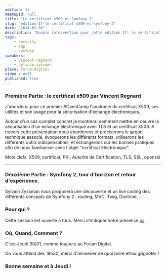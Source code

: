 ```yaml
---
edition: 17
meetupId: null
title: "Le certificat x509 et Symfony 2"
slug: "edition-17-le-certificat-x509-et-symfony-2"
date: "2014-01-30"
description: "Double intervention pour cette édition 17: le certificat X509, puis découverte de Symfony 2."
tags:
    - security
    - php
    - symfony
speakers:
    - vincent-regnard
    - sylvain-zyssman
place: forum-digital
video : null
published: true
---
```


### Première Partie : le certificat x509 par Vincent Regnard

J'aborderai pour ce premier #CaenCamp l'anatomie du certificat X509, ses utilités et son usage pour
la sécurisation d'échange électroniques.

Autour d'un cas complet concret je montrerai comment mettre en oeuvre la sécurisation d'un échange
électronique avec TLS et un certificat X509. A travers cette présentation nous aborderons et
préciserons le jargon technique associé, évoquerons les différents formats, utiliserons les
différents outils indispensables, et échangerons sur les bonnes pratiques afin de nous familiariser
avec l'objet "certificat électronique".

Mots clefs: X509, certificat, PKI, Autorité de Certification, TLS, SSL, openssl

---

### Deuxième Partie : Symfony 2, tour d'horizon et retour d'expérience.

Sylvain Zyssman nous proposera une découverte et un live coding des différents concepts de Symfony 2
: routing, MVC, Twig, Doctrine, ...

### Pour qui ?

Cette session est ouverte à tous. Merci d'indiquer votre présence
[ici](https://docs.google.com/forms/d/1tvKL-H9H5IH6E87gJTdmlDDOW6M5Ut6FsrBdSIXa9q0/viewform).

### Où, Quand, Comment ?

C'est Jeudi 30/01, comme toujours au Forum Digital.

On vous attend dès 18h30, merci d'ammener de quoi boire et/ou grignoter !

### Bonne semaine et à Jeudi !
